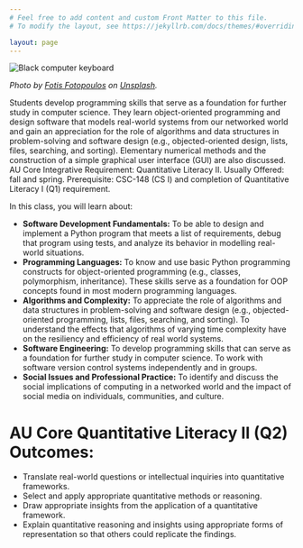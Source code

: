 ```yaml
---
# Feel free to add content and custom Front Matter to this file.
# To modify the layout, see https://jekyllrb.com/docs/themes/#overriding-theme-defaults

layout: page
---
```


[comment]: <> (![Katie Bouman and Margaret Hamilton]&#40;/img/bouman_hamilton.png&#41;)

[comment]: <> (*Tweet from @MIT_CSAIL depicting Katie Bouman and Margaret Hamilton side by side. [Article by Haley Demos]&#40;https://medium.com/@haleydemosother/black-hole-imaging-katie-bouman-da5f0db5e90f&#41; on Bouman's rise to internet fame.*)

![Black computer keyboard](/img/fotis-fotopoulos-DuHKoV44prg-unsplash-med.jpg)

*Photo by <a href="https://unsplash.com/@ffstop?utm_source=unsplash&utm_medium=referral&utm_content=creditCopyText">Fotis Fotopoulos</a> on <a href="https://unsplash.com/s/photos/programming?utm_source=unsplash&utm_medium=referral&utm_content=creditCopyText">Unsplash</a>.*


Students develop programming skills that serve as a foundation for further study in computer science. They learn object-oriented programming and design software that models real-world systems from our networked world and gain an appreciation for the role of algorithms and data structures in problem-solving and software design (e.g., objected-oriented design, lists, files, searching, and sorting). Elementary numerical methods and the construction of a simple graphical user interface (GUI) are also discussed. AU Core Integrative Requirement: Quantitative Literacy II. Usually Offered: fall and spring. Prerequisite: CSC-148 (CS I) and completion of Quantitative Literacy I (Q1) requirement.

In this class, you will learn about:

- **Software Development Fundamentals:** To be able to design and implement a Python program that meets a list of requirements, debug that program using tests, and analyze its behavior in modelling real-world situations.
- **Programming Languages:** To know and use basic Python programming constructs for object-oriented programming (e.g., classes, polymorphism, inheritance). These skills serve as a foundation for OOP concepts found in most modern programming languages.
- **Algorithms and Complexity:** To appreciate the role of algorithms and data structures in problem-solving and software design (e.g., objected-oriented programming, lists, files, searching, and sorting). To understand the effects that algorithms of varying time complexity have on the resiliency and efficiency of real world systems. 
- **Software Engineering:** To develop programming skills that can serve as a foundation for further study in computer science. To work with software version control systems independently and in groups.
- **Social Issues and Professional Practice:** To identify and discuss the social implications of computing in a networked world and the impact of social media on individuals, communities, and culture.

# AU Core Quantitative Literacy II (Q2) Outcomes:

- Translate real-world questions or intellectual inquiries into quantitative frameworks.
- Select and apply appropriate quantitative methods or reasoning.
- Draw appropriate insights from the application of a quantitative framework.
- Explain quantitative reasoning and insights using appropriate forms of representation so that others could replicate the findings.

